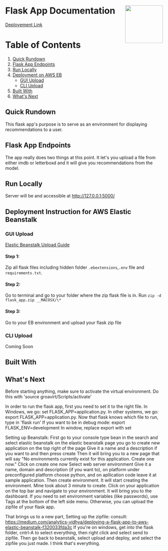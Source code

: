 # Flask App Documentation <img align="right" src="https://www.clipartkey.com/mpngs/m/145-1450071_flask-python-logo-transparent.png" width="120" height="120">
[Deployement Link]()
# Table of Contents
1. [Quick Rundown](#sum)
2. [Flask App Endpoints](#endpoints)
3. [Run Locally](#local)
4. [Deployment on AWS EB](#deployment)
    * [GUI Upload](#gui)
    * [CLI Upload](#cli)
5. [Built With](#dependency)
6. [What's Next](#next)
## Quick Rundown  <a name="sum"></a>
This flask app's purpose is to serve as an environment for displaying recommendations to a user.
## Flask App Endpoints <a name="endpoints"></a>
The app really does two things at this point. It let's you upload a file from either imdb or letterboxd and it will give you recommendations from the model.
## Run Locally <a name="local"></a>
Server will be and accessible at http://127.0.0.1:5000/ 
## Deployment Instruction for AWS Elastic Beanstalk <a name="deployment"></a>
### GUI Upload <a name="gui"></a>
[Elastic Beanstalk Upload Guide](https://medium.com/analytics-vidhya/deploying-a-flask-app-to-aws-elastic-beanstalk-f320033fda3c)
#### Step 1:
Zip all flask files including hidden folder `.ebextensions`,`.env` file and `requirements.txt`.
#### Step 2: 
Go to terminal and go to your folder where the zip flask file is in.
Run `zip -d flask_app.zip __MACOSX/\*` 
#### Step 3:
Go to your EB environment and upload your flask zip file
### CLI Upload <a name="cli"></a>
Coming Soon
## Built With <a name="dependency"></a>
## What's Next <a name="next"></a>


Before starting anything, make sure to activate the virtual environment. Do this with 'source groavirt/Scripts/activate'

In order to run the flask app, first you need to set it to the right file. 
In Windows, we go: set FLASK_APP=application.py.
In other systems, we go: export FLASK_APP=application.py.
Now that flask knows which file to run, type in 'flask run'
If you want to be in debug mode: export FLASK_ENV=development
In window, replace export with set


Setting up Beanstalk:
First go to your console
type bean in the search and select elastic beanstalk
on the elastic beanstalk page you go to create new application on the top right of the page
Give it a name and a description if you want to and then press create
Then it will bring you to a new page that will say "No environments currently exist for this application. Create one now." Click on create one now
Select web server environment
Give it a name, domain and description (if you want to), on platform under preconfigured platform choose python, and on apllication code leave it at sample application. Then create environment.
It will start creating the environment. Mine took about 3 minute to create.
Click on your application on the top bar and navigate to your environment. It will bring you to the dashboard. If you need to set environment variables (like passwords), use Tags at the bottom of the left side menu. Otherwise, you can upload the zipfile of your flask app. 

That brings us to a new part, Setting up the zipfile: consult: https://medium.com/analytics-vidhya/deploying-a-flask-app-to-aws-elastic-beanstalk-f320033fda3c
If you're on windows, get into the flask folder, cntrl-A to select everything, then right click and select send to zipfile.
Then go back to beanstalk, select upload and deploy, and select the zipfile you just made. I think that's everything.